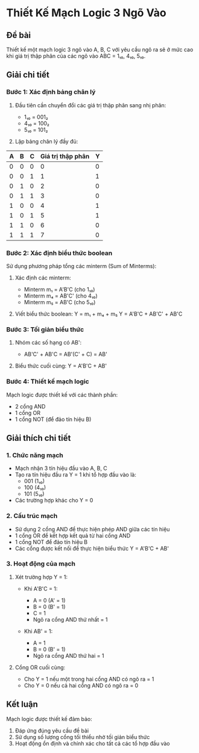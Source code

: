 # Thiết Kế Mạch Logic 3 Ngõ Vào

## Đề bài
Thiết kế một mạch logic 3 ngõ vào A, B, C với yêu cầu ngõ ra sẽ ở mức cao khi giá trị thập phân của các ngõ vào ABC = 1₁₀, 4₁₀, 5₁₀.

## Giải chi tiết

### Bước 1: Xác định bảng chân lý

1. Đầu tiên cần chuyển đổi các giá trị thập phân sang nhị phân:
   - 1₁₀ = 001₂
   - 4₁₀ = 100₂
   - 5₁₀ = 101₂

2. Lập bảng chân lý đầy đủ:

| A | B | C | Giá trị thập phân | Y |
|---|---|---|------------------|---|
| 0 | 0 | 0 | 0 | 0 |
| 0 | 0 | 1 | 1 | 1 |
| 0 | 1 | 0 | 2 | 0 |
| 0 | 1 | 1 | 3 | 0 |
| 1 | 0 | 0 | 4 | 1 |
| 1 | 0 | 1 | 5 | 1 |
| 1 | 1 | 0 | 6 | 0 |
| 1 | 1 | 1 | 7 | 0 |

### Bước 2: Xác định biểu thức boolean

Sử dụng phương pháp tổng các minterm (Sum of Minterms):

1. Xác định các minterm:
   - Minterm m₁ = A'B'C  (cho 1₁₀)
   - Minterm m₄ = AB'C'  (cho 4₁₀)
   - Minterm m₅ = AB'C   (cho 5₁₀)

2. Viết biểu thức boolean:
   Y = m₁ + m₄ + m₅
   Y = A'B'C + AB'C' + AB'C

### Bước 3: Tối giản biểu thức

1. Nhóm các số hạng có AB':
   - AB'C' + AB'C = AB'(C' + C) = AB'

2. Biểu thức cuối cùng:
   Y = A'B'C + AB'

### Bước 4: Thiết kế mạch logic

Mạch logic được thiết kế với các thành phần:
- 2 cổng AND
- 1 cổng OR
- 1 cổng NOT (để đảo tín hiệu B)

## Giải thích chi tiết

### 1. Chức năng mạch
- Mạch nhận 3 tín hiệu đầu vào A, B, C
- Tạo ra tín hiệu đầu ra Y = 1 khi tổ hợp đầu vào là:
  * 001 (1₁₀)
  * 100 (4₁₀)
  * 101 (5₁₀)
- Các trường hợp khác cho Y = 0

### 2. Cấu trúc mạch
- Sử dụng 2 cổng AND để thực hiện phép AND giữa các tín hiệu
- 1 cổng OR để kết hợp kết quả từ hai cổng AND
- 1 cổng NOT để đảo tín hiệu B
- Các cổng được kết nối để thực hiện biểu thức Y = A'B'C + AB'

### 3. Hoạt động của mạch
1. Xét trường hợp Y = 1:
   - Khi A'B'C = 1:
     * A = 0 (A' = 1)
     * B = 0 (B' = 1)
     * C = 1
     * Ngõ ra cổng AND thứ nhất = 1
   
   - Khi AB' = 1:
     * A = 1
     * B = 0 (B' = 1)
     * Ngõ ra cổng AND thứ hai = 1

2. Cổng OR cuối cùng:
   - Cho Y = 1 nếu một trong hai cổng AND có ngõ ra = 1
   - Cho Y = 0 nếu cả hai cổng AND có ngõ ra = 0

## Kết luận
Mạch logic được thiết kế đảm bảo:
1. Đáp ứng đúng yêu cầu đề bài
2. Sử dụng số lượng cổng tối thiểu nhờ tối giản biểu thức
3. Hoạt động ổn định và chính xác cho tất cả các tổ hợp đầu vào